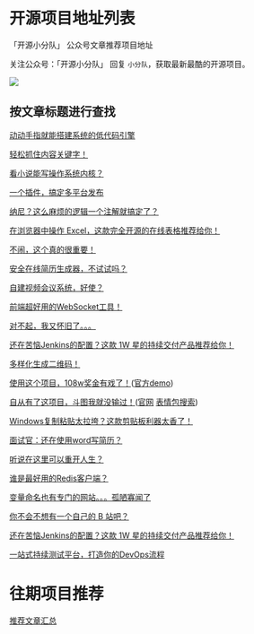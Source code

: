 
# 开源项目地址列表

「开源小分队」 公众号文章推荐项目地址

关注公众号：「开源小分队」 回复 `小分队`，获取最新最酷的开源项目。

![](https://gitee.com/sourceteam/blog-source/raw/master/images/logo/202203032101383.jpg)

## 按文章标题进行查找
[动动手指就能搭建系统的低代码引擎](https://github.com/alibaba/lowcode-engine)

[轻松抓住内容关键字！](https://github.com/amueller/word_cloud)

[看小说能写操作系统内核？](https://github.com/sunym1993/flash-linux0.11-talk)

[一个插件，搞定多平台发布](https://github.com/wechatsync/Wechatsync)

[纳尼？这么麻烦的逻辑一个注解就搞定了？](https://github.com/spring-projects/spring-retry)

[在浏览器中操作 Excel，这款完全开源的在线表格推荐给你！](https://github.com/mengshukeji/Luckysheet)

[不闹，这个真的很重要！](https://github.com/s-unscrupulous/idea_seat)

[安全在线简历生成器，不试试吗？](https://github.com/visiky/resume)

[自建视频会议系统，好使？](https://github.com/fmeringdal/nettu-meet)

[前端超好用的WebSocket工具！](https://github.com/joewalnes/reconnecting-websocket)

[对不起，我又怀旧了。。。](https://github.com/jynew/jynew)

[还在苦恼Jenkins的配置？这款 1W 星的持续交付产品推荐给你！](https://github.com/koderover/zadig)

[多样化生成二维码！](https://github.com/x-hw/amazing-qr)

[使用这个项目，108w奖金有戏了！](https://github.com/wb14123/seq2seq-couplet)([官方demo](https://ai.binwang.me/couplet/))

[自从有了这项目，斗图我就没输过！](https://github.com/zhaoolee/ChineseBQB)([官网](https://www.v2fy.com/p/000readme-chinesebqb/) [表情包搜索](https://www.v2fy.com/asset/0i/ChineseBQB/))

[Windows复制粘贴太拉垮？这款剪贴板利器太香了！](https://github.com/hluk/CopyQ)

[面试官：还在使用word写简历？](https://github.com/geekcompany/ResumeSample)

[听说在这里可以重开人生？](https://github.com/VickScarlet/lifeRestart)

[谁是最好用的Redis客户端？](https://github.com/qishibo/AnotherRedisDesktopManager)

[变量命名也有专门的网站。。。孤陋寡闻了](https://github.com/unbug/codelf)

[你不会不想有一个自己的 B 站吧？](https://github.com/lybenson/bilibili-vue)

[还在苦恼Jenkins的配置？这款 1W 星的持续交付产品推荐给你！](https://github.com/koderover/zadig)

[一站式持续测试平台，打造你的DevOps流程](https://github.com/metersphere/metersphere)


# 往期项目推荐

[推荐文章汇总](https://github.com/ourceteams/open-daily)
